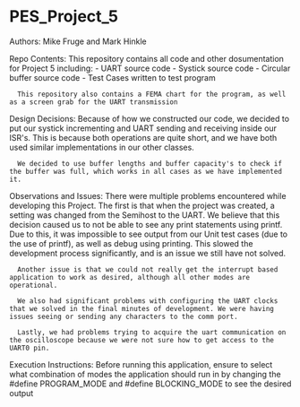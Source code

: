 # PES_Project_5

Authors: Mike Fruge and Mark Hinkle

Repo Contents: This repository contains all code and other dosumentation for Project 5 including:
      - UART source code
      - Systick source code
      - Circular buffer source code
      - Test Cases written to test program
      
      This repository also contains a FEMA chart for the program, as well as a screen grab for the UART transmission
      
Design Decisions:
      Because of how we constructed our code, we decided to put our systick incrementing and UART sending and receiving inside our ISR's. This is because both operations are quite short, and we have both used similar implementations in our other classes.
      
      We decided to use buffer lengths and buffer capacity's to check if the buffer was full, which works in all cases as we have implemented it.
      
      
Observations and Issues:
      There were multiple problems encountered while developing this Project. The first is that when the project was created, a setting was 
      changed from the Semihost to the UART. We believe that this decision caused us to not be able to see any print statements using printf. Due to this, it was impossible to see output from our Unit test cases (due to the use of printf), as well as debug using printing. This slowed the development process significantly, and is an issue we still have not solved.
      
      Another issue is that we could not really get the interrupt based application to work as desired, although all other modes are operational.
      
      We also had significant problems with configuring the UART clocks that we solved in the final minutes of development. We were having issues seeing or sending any characters to the comm port.
      
      Lastly, we had problems trying to acquire the uart communication on the oscilloscope because we were not sure how to get access to the UART0 pin.
      
      
Execution Instructions:
      Before running this application, ensure to select what combination of modes the application should run in by changing the #define PROGRAM_MODE and #define BLOCKING_MODE to see the desired output
      
